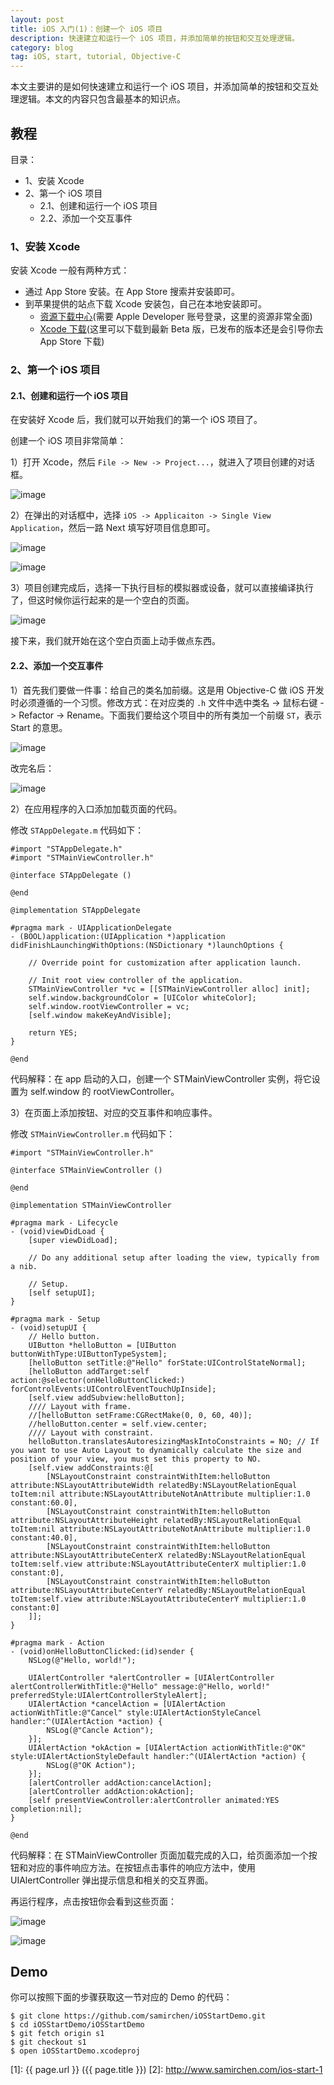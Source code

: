 ```yaml
---
layout: post
title: iOS 入门(1)：创建一个 iOS 项目
description: 快速建立和运行一个 iOS 项目，并添加简单的按钮和交互处理逻辑。
category: blog
tag: iOS, start, tutorial, Objective-C
---
```


本文主要讲的是如何快速建立和运行一个 iOS 项目，并添加简单的按钮和交互处理逻辑。本文的内容只包含最基本的知识点。


## 教程


目录：

- 1、安装 Xcode
- 2、第一个 iOS 项目
	- 2.1、创建和运行一个 iOS 项目
	- 2.2、添加一个交互事件



### 1、安装 Xcode

安装 Xcode 一般有两种方式：

- 通过 App Store 安装。在 App Store 搜索并安装即可。
- 到苹果提供的站点下载 Xcode 安装包，自己在本地安装即可。
	- [资源下载中心](https://developer.apple.com/downloads/)(需要 Apple Developer 账号登录，这里的资源非常全面)
	- [Xcode 下载](https://developer.apple.com/xcode/download/)(这里可以下载到最新 Beta 版，已发布的版本还是会引导你去 App Store 下载)


### 2、第一个 iOS 项目


#### 2.1、创建和运行一个 iOS 项目

在安装好 Xcode 后，我们就可以开始我们的第一个 iOS 项目了。

创建一个 iOS 项目非常简单：

1）打开 Xcode，然后 `File -> New -> Project...`，就进入了项目创建的对话框。

![image](../../images/ios-start/xcode-new-project-1.png)

2）在弹出的对话框中，选择 `iOS -> Applicaiton -> Single View Application`，然后一路 Next 填写好项目信息即可。

![image](../../images/ios-start/xcode-new-project-2.png)

![image](../../images/ios-start/xcode-new-project-3.png)



3）项目创建完成后，选择一下执行目标的模拟器或设备，就可以直接编译执行了，但这时候你运行起来的是一个空白的页面。

![image](../../images/ios-start/xcode-new-project-4.png)



接下来，我们就开始在这个空白页面上动手做点东西。



#### 2.2、添加一个交互事件


1）首先我们要做一件事：给自己的类名加前缀。这是用 Objective-C 做 iOS 开发时必须遵循的一个习惯。修改方式：在对应类的 `.h` 文件中选中类名 -> 鼠标右键 -> Refactor -> Rename。下面我们要给这个项目中的所有类加一个前缀 `ST`，表示 Start 的意思。

![image](../../images/ios-start/add-action-1.png)

改完名后：

![image](../../images/ios-start/add-action-2.png)

2）在应用程序的入口添加加载页面的代码。

修改 `STAppDelegate.m` 代码如下：

	#import "STAppDelegate.h"
	#import "STMainViewController.h"

	@interface STAppDelegate ()

	@end

	@implementation STAppDelegate

	#pragma mark - UIApplicationDelegate
	- (BOOL)application:(UIApplication *)application didFinishLaunchingWithOptions:(NSDictionary *)launchOptions {

	    // Override point for customization after application launch.
	    
	    // Init root view controller of the application.
	    STMainViewController *vc = [[STMainViewController alloc] init];
	    self.window.backgroundColor = [UIColor whiteColor];
	    self.window.rootViewController = vc;
	    [self.window makeKeyAndVisible];
	    
	    return YES;
	}

	@end


代码解释：在 app 启动的入口，创建一个 STMainViewController 实例，将它设置为 self.window 的 rootViewController。


3）在页面上添加按钮、对应的交互事件和响应事件。

修改 `STMainViewController.m` 代码如下：

	#import "STMainViewController.h"

	@interface STMainViewController ()

	@end

	@implementation STMainViewController

	#pragma mark - Lifecycle
	- (void)viewDidLoad {
	    [super viewDidLoad];
	    
	    // Do any additional setup after loading the view, typically from a nib.
	    
	    // Setup.
	    [self setupUI];
	}

	#pragma mark - Setup
	- (void)setupUI {
	    // Hello button.
	    UIButton *helloButton = [UIButton buttonWithType:UIButtonTypeSystem];
	    [helloButton setTitle:@"Hello" forState:UIControlStateNormal];
	    [helloButton addTarget:self action:@selector(onHelloButtonClicked:) forControlEvents:UIControlEventTouchUpInside];
	    [self.view addSubview:helloButton];
	    //// Layout with frame.
	    //[helloButton setFrame:CGRectMake(0, 0, 60, 40)];
	    //helloButton.center = self.view.center;
	    //// Layout with constraint.
	    helloButton.translatesAutoresizingMaskIntoConstraints = NO; // If you want to use Auto Layout to dynamically calculate the size and position of your view, you must set this property to NO.
	    [self.view addConstraints:@[
	        [NSLayoutConstraint constraintWithItem:helloButton attribute:NSLayoutAttributeWidth relatedBy:NSLayoutRelationEqual toItem:nil attribute:NSLayoutAttributeNotAnAttribute multiplier:1.0 constant:60.0],
	        [NSLayoutConstraint constraintWithItem:helloButton attribute:NSLayoutAttributeHeight relatedBy:NSLayoutRelationEqual toItem:nil attribute:NSLayoutAttributeNotAnAttribute multiplier:1.0 constant:40.0],
	        [NSLayoutConstraint constraintWithItem:helloButton attribute:NSLayoutAttributeCenterX relatedBy:NSLayoutRelationEqual toItem:self.view attribute:NSLayoutAttributeCenterX multiplier:1.0 constant:0],
	        [NSLayoutConstraint constraintWithItem:helloButton attribute:NSLayoutAttributeCenterY relatedBy:NSLayoutRelationEqual toItem:self.view attribute:NSLayoutAttributeCenterY multiplier:1.0 constant:0]
	    ]];
	}

	#pragma mark - Action
	- (void)onHelloButtonClicked:(id)sender {
	    NSLog(@"Hello, world!");

	    UIAlertController *alertController = [UIAlertController alertControllerWithTitle:@"Hello" message:@"Hello, world!" preferredStyle:UIAlertControllerStyleAlert];
	    UIAlertAction *cancelAction = [UIAlertAction actionWithTitle:@"Cancel" style:UIAlertActionStyleCancel handler:^(UIAlertAction *action) {
	        NSLog(@"Cancle Action");
	    }];
	    UIAlertAction *okAction = [UIAlertAction actionWithTitle:@"OK" style:UIAlertActionStyleDefault handler:^(UIAlertAction *action) {
	        NSLog(@"OK Action");
	    }];
	    [alertController addAction:cancelAction];
	    [alertController addAction:okAction];
	    [self presentViewController:alertController animated:YES completion:nil];
	}

	@end

代码解释：在 STMainViewController 页面加载完成的入口，给页面添加一个按钮和对应的事件响应方法。在按钮点击事件的响应方法中，使用 UIAlertController 弹出提示信息和相关的交互界面。


再运行程序，点击按钮你会看到这些页面：

![image](../../images/ios-start/add-action-3.png)

![image](../../images/ios-start/add-action-4.png)



## Demo 


你可以按照下面的步骤获取这一节对应的 Demo 的代码：

	$ git clone https://github.com/samirchen/iOSStartDemo.git
	$ cd iOSStartDemo/iOSStartDemo
	$ git fetch origin s1
	$ git checkout s1
	$ open iOSStartDemo.xcodeproj







[SamirChen]: http://www.samirchen.com "SamirChen"
[1]: {{ page.url }} ({{ page.title }})
[2]: http://www.samirchen.com/ios-start-1


